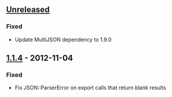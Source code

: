 ## [Unreleased][unreleased]
### Fixed
- Update MultiJSON dependency to 1.9.0

## [1.1.4] - 2012-11-04
### Fixed
- Fix JSON::ParserError on export calls that return blank results

[unreleased]: https://github.com/amro/gibbon/compare/v1.1.4...HEAD
[1.1.4]: https://github.com/amro/gibbon/compare/v1.1.3...v1.1.4

